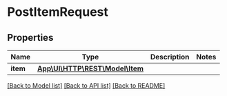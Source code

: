 # PostItemRequest

## Properties
Name | Type | Description | Notes
------------ | ------------- | ------------- | -------------
**item** | [**App\UI\HTTP\REST\Model\Item**](Item.md) |  | 

[[Back to Model list]](../README.md#documentation-for-models) [[Back to API list]](../README.md#documentation-for-api-endpoints) [[Back to README]](../README.md)


